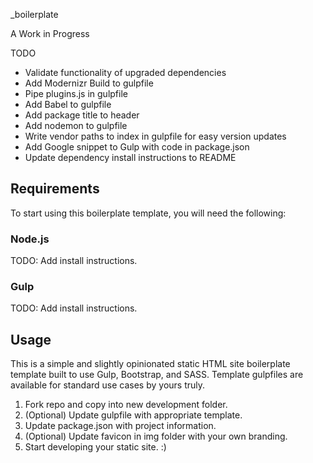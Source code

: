 _boilerplate

A Work in Progress

TODO

* Validate functionality of upgraded dependencies
* Add Modernizr Build to gulpfile
* Pipe plugins.js in gulpfile
* Add Babel to gulpfile
* Add package title to header
* Add nodemon to gulpfile
* Write vendor paths to index in gulpfile for easy version updates
* Add Google snippet to Gulp with code in package.json
* Update dependency install instructions to README

## Requirements
To start using this boilerplate template, you will need the following:
### Node.js
TODO: Add install instructions.
### Gulp
TODO: Add install instructions.
## Usage
This is a simple and slightly opinionated static HTML site boilerplate template built to use Gulp, Bootstrap, and SASS. Template gulpfiles are available for standard use cases by yours truly.

1. Fork repo and copy into new development folder.
2. (Optional) Update gulpfile with appropriate template.
3. Update package.json with project information.
4. (Optional) Update favicon in img folder with your own branding.
5. Start developing your static site. :)